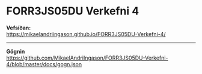 # FORR3JS05DU Verkefni 4

**Vefsíðan:**  
https://mikaelandriingason.github.io/FORR3JS05DU-Verkefni-4/

---
**Gögnin**  
https://github.com/MikaelAndriIngason/FORR3JS05DU-Verkefni-4/blob/master/docs/gogn.json
